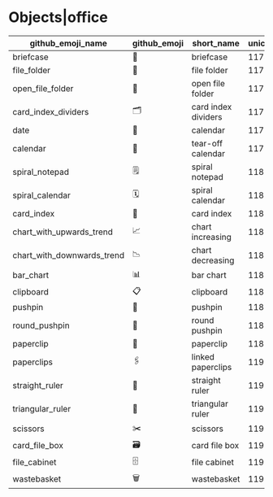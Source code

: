# Objects|office

|github_emoji_name|github_emoji|short_name|unicode_index|
|---|---|---|---|
|briefcase|:briefcase:|briefcase|1174|
|file_folder|:file_folder:|file folder|1175|
|open_file_folder|:open_file_folder:|open file folder|1176|
|card_index_dividers|:card_index_dividers:|card index dividers|1177|
|date|:date:|calendar|1178|
|calendar|:calendar:|tear-off calendar|1179|
|spiral_notepad|:spiral_notepad:|spiral notepad|1180|
|spiral_calendar|:spiral_calendar:|spiral calendar|1181|
|card_index|:card_index:|card index|1182|
|chart_with_upwards_trend|:chart_with_upwards_trend:|chart increasing|1183|
|chart_with_downwards_trend|:chart_with_downwards_trend:|chart decreasing|1184|
|bar_chart|:bar_chart:|bar chart|1185|
|clipboard|:clipboard:|clipboard|1186|
|pushpin|:pushpin:|pushpin|1187|
|round_pushpin|:round_pushpin:|round pushpin|1188|
|paperclip|:paperclip:|paperclip|1189|
|paperclips|:paperclips:|linked paperclips|1190|
|straight_ruler|:straight_ruler:|straight ruler|1191|
|triangular_ruler|:triangular_ruler:|triangular ruler|1192|
|scissors|:scissors:|scissors|1193|
|card_file_box|:card_file_box:|card file box|1194|
|file_cabinet|:file_cabinet:|file cabinet|1195|
|wastebasket|:wastebasket:|wastebasket|1196|
